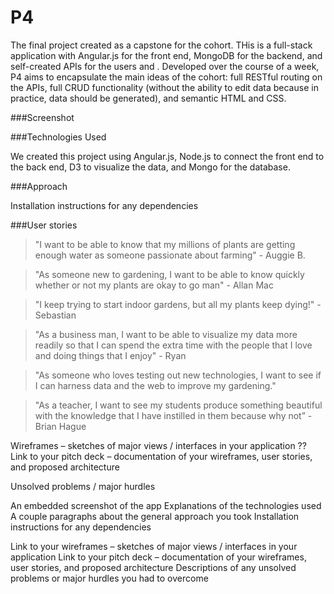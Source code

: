 # P4 
The final project created as a capstone for the cohort. THis is a full-stack application with Angular.js for the front end, MongoDB for the backend, and self-created APIs for the users and .  Developed over the course of a week, P4 aims to encapsulate the main ideas of the cohort: full RESTful routing on the APIs, full CRUD functionality (without the ability to edit data because in practice, data should be generated), and semantic HTML and CSS.

###Screenshot

###Technologies Used

We created this project using Angular.js, Node.js to connect the front end to the back end, D3 to visualize the data, and Mongo for the database.

###Approach

Installation instructions for any dependencies

###User stories

> "I want to be able to know that my millions of plants are getting enough water as someone passionate about farming" - Auggie B.

> "As someone new to gardening, I want to be able to know quickly whether or not my plants are okay to go man" - Allan Mac

> "I keep trying to start indoor gardens, but all my plants keep dying!" - Sebastian

> "As a business man, I want to be able to visualize my data more readily so that I can spend the extra time with the people that I love and doing things that I enjoy" -  Ryan

> "As someone who loves testing out new technologies, I want to see if I can harness data and the web to improve my gardening."

> "As a teacher, I want to see my students produce something beautiful with the knowledge that I have instilled in them because why not” - Brian Hague

Wireframes – sketches of major views / interfaces in your application
?? Link to your pitch deck – documentation of your wireframes, user stories, and proposed architecture

Unsolved problems / major hurdles


An embedded screenshot of the app
Explanations of the technologies used
A couple paragraphs about the general approach you took
Installation instructions for any dependencies

Link to your wireframes – sketches of major views / interfaces in your application
Link to your pitch deck – documentation of your wireframes, user stories, and proposed architecture
Descriptions of any unsolved problems or major hurdles you had to overcome